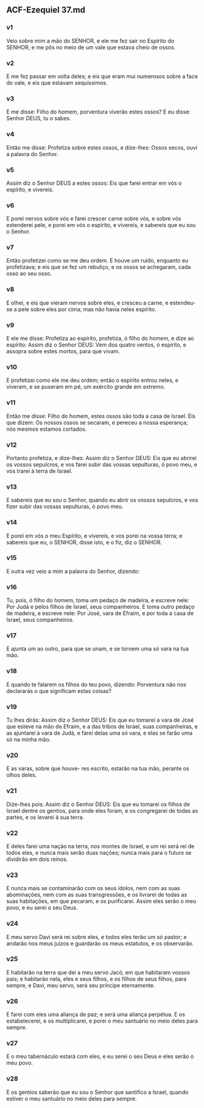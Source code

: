 ## ACF-Ezequiel 37.md
### v1
 Veio sobre mim a mão do SENHOR, e ele me fez sair no Espírito do SENHOR, e me pôs no meio de um vale que estava cheio de ossos.
### v2
 E me fez passar em volta deles; e eis que eram mui numerosos sobre a face do vale, e eis que estavam sequíssimos.
### v3
 E me disse: Filho do homem, porventura viverão estes ossos? E eu disse: Senhor DEUS, tu o sabes.
### v4
 Então me disse: Profetiza sobre estes ossos, e dize-lhes: Ossos secos, ouvi a palavra do Senhor.
### v5
 Assim diz o Senhor DEUS a estes ossos: Eis que farei entrar em vós o espírito, e vivereis.
### v6
 E porei nervos sobre vós e farei crescer carne sobre vós, e sobre vós estenderei pele, e porei em vós o espírito, e vivereis, e sabereis que eu sou o Senhor.
### v7
 Então profetizei como se me deu ordem. E houve um ruído, enquanto eu profetizava; e eis que se fez um rebuliço, e os ossos se achegaram, cada osso ao seu osso.
### v8
 E olhei, e eis que vieram nervos sobre eles, e cresceu a carne, e estendeu-se a pele sobre eles por cima; mas não havia neles espírito.
### v9
 E ele me disse: Profetiza ao espírito, profetiza, ó filho do homem, e dize ao espírito: Assim diz o Senhor DEUS: Vem dos quatro ventos, ó espírito, e assopra sobre estes mortos, para que vivam.
### v10
 E profetizei como ele me deu ordem; então o espírito entrou neles, e viveram, e se puseram em pé, um exército grande em extremo.
### v11
 Então me disse: Filho do homem, estes ossos são toda a casa de Israel. Eis que dizem: Os nossos ossos se secaram, e pereceu a nossa esperança; nós mesmos estamos cortados.
### v12
 Portanto profetiza, e dize-lhes: Assim diz o Senhor DEUS: Eis que eu abrirei os vossos sepulcros, e vos farei subir das vossas sepulturas, ó povo meu, e vos trarei à terra de Israel.
### v13
 E sabereis que eu sou o Senhor, quando eu abrir os vossos sepulcros, e vos fizer subir das vossas sepulturas, ó povo meu.
### v14
 E porei em vós o meu Espírito, e vivereis, e vos porei na vossa terra; e sabereis que eu, o SENHOR, disse isto, e o fiz, diz o SENHOR.
### v15
 E outra vez veio a mim a palavra do Senhor, dizendo:
### v16
 Tu, pois, ó filho do homem, toma um pedaço de madeira, e escreve nele: Por Judá e pelos filhos de Israel, seus companheiros. E toma outro pedaço de madeira, e escreve nele: Por José, vara de Efraim, e por toda a casa de Israel, seus companheiros.
### v17
 E ajunta um ao outro, para que se unam, e se tornem uma só vara na tua mão.
### v18
 E quando te falarem os filhos do teu povo, dizendo: Porventura não nos declararás o que significam estas coisas?
### v19
 Tu lhes dirás: Assim diz o Senhor DEUS: Eis que eu tomarei a vara de José que esteve na mão de Efraim, e a das tribos de Israel, suas companheiras, e as ajuntarei à vara de Judá, e farei delas uma só vara, e elas se farão uma só na minha mão.
### v20
 E as varas, sobre que houve- res escrito, estarão na tua mão, perante os olhos deles.
### v21
 Dize-lhes pois: Assim diz o Senhor DEUS: Eis que eu tomarei os filhos de Israel dentre os gentios, para onde eles foram, e os congregarei de todas as partes, e os levarei à sua terra.
### v22
 E deles farei uma nação na terra, nos montes de Israel, e um rei será rei de todos eles, e nunca mais serão duas nações; nunca mais para o futuro se dividirão em dois reinos.
### v23
 E nunca mais se contaminarão com os seus ídolos, nem com as suas abominações, nem com as suas transgressões, e os livrarei de todas as suas habitações, em que pecaram, e os purificarei. Assim eles serão o meu povo, e eu serei o seu Deus.
### v24
 E meu servo Davi será rei sobre eles, e todos eles terão um só pastor; e andarão nos meus juízos e guardarão os meus estatutos, e os observarão.
### v25
 E habitarão na terra que dei a meu servo Jacó, em que habitaram vossos pais; e habitarão nela, eles e seus filhos, e os filhos de seus filhos, para sempre, e Davi, meu servo, será seu príncipe eternamente.
### v26
 E farei com eles uma aliança de paz; e será uma aliança perpétua. E os estabelecerei, e os multiplicarei, e porei o meu santuário no meio deles para sempre.
### v27
 E o meu tabernáculo estará com eles, e eu serei o seu Deus e eles serão o meu povo.
### v28
 E os gentios saberão que eu sou o Senhor que santifico a Israel, quando estiver o meu santuário no meio deles para sempre.
